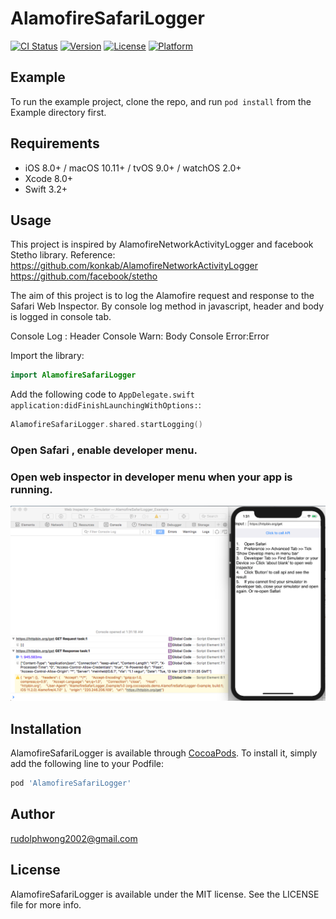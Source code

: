 # AlamofireSafariLogger

[![CI Status](http://img.shields.io/travis/rudolphwong2002@gmail.com/AlamofireSafariLogger.svg?style=flat)](https://travis-ci.org/rudolphwong2002@gmail.com/AlamofireSafariLogger)
[![Version](https://img.shields.io/cocoapods/v/AlamofireSafariLogger.svg?style=flat)](http://cocoapods.org/pods/AlamofireSafariLogger)
[![License](https://img.shields.io/cocoapods/l/AlamofireSafariLogger.svg?style=flat)](http://cocoapods.org/pods/AlamofireSafariLogger)
[![Platform](https://img.shields.io/cocoapods/p/AlamofireSafariLogger.svg?style=flat)](http://cocoapods.org/pods/AlamofireSafariLogger)

## Example

To run the example project, clone the repo, and run `pod install` from the Example directory first.

## Requirements

- iOS 8.0+ / macOS 10.11+ / tvOS 9.0+ / watchOS 2.0+
- Xcode 8.0+
- Swift 3.2+

## Usage
This project is inspired by AlamofireNetworkActivityLogger and facebook Stetho library.
Reference:
https://github.com/konkab/AlamofireNetworkActivityLogger
https://github.com/facebook/stetho

The aim of this project is to log the Alamofire request and response to the Safari Web Inspector. By console log method in javascript, header and body is logged in console tab.

Console Log : Header
Console Warn: Body
Console Error:Error

Import the library:

```swift
import AlamofireSafariLogger
```

Add the following code to `AppDelegate.swift application:didFinishLaunchingWithOptions:`:

```swift
AlamofireSafariLogger.shared.startLogging()
```

### Open Safari , enable developer menu.
### Open web inspector in developer menu when your app is running.

![Example Image](https://raw.githubusercontent.com/springwong/AlamofireSafariLogger/master/example.png)

## Installation

AlamofireSafariLogger is available through [CocoaPods](http://cocoapods.org). To install
it, simply add the following line to your Podfile:

```ruby
pod 'AlamofireSafariLogger'
```

## Author

rudolphwong2002@gmail.com

## License

AlamofireSafariLogger is available under the MIT license. See the LICENSE file for more info.
